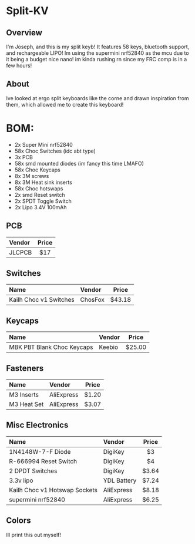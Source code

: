 
# Split-KV

## Overview

I'm Joseph, and this is my split keyb! It features 58 keys, bluetooth support, and rechargeable LIPO! Im using the supermini nrf52840 as the mcu due to it being a budget nice nano! im kinda rushing rn since my FRC comp is in a few hours!


## About 

Ive looked at ergo split keyboards like the corne and drawn inspiration from them, which allowed me to create this keyboard!

# BOM:
- 2x Super Mini nrf52840
- 58x Choc Switches (idc abt type)
- 3x PCB
- 58x smd mounted diodes (im fancy this time LMAFO)
- 58x Choc Keycaps
- 8x 3M screws
- 8x 3M Heat sink inserts
- 58x Choc hotswaps
- 2x smd Reset switch
- 2x SPDT Toggle Switch
- 2x Lipo 3.4V 100mAh

## PCB
|Vendor | Price |
|:---- |:----:|
| JLCPCB | $17 |

## Switches
|Name |Vendor | Price |
|:--- |:---- |:----:|
|Kailh Choc v1 Switches |ChosFox |$43.18|


## Keycaps
|Name |Vendor | Price |
|:--- |:---- |:----:|
|MBK PBT Blank Choc Keycaps |Keebio |$25.00|


## Fasteners
|Name |Vendor | Price |
|:--- |:---- |:----:|
| M3 Inserts| AliExpress | $1.20 |
| M3 Heat Set| AliExpress |$3.07  |

## Misc Electronics
|Name |Vendor | Price |
|:--- |:---- |:----:|
| 1N4148W-7-F Diode| DigiKey| $3|
| R-666994 Reset Switch| DigiKey| $4|
| 2 DPDT Switches| DigiKey | $3.64 |
| 3.3v lipo| YDL Battery | $7.24 |
| Kailh Choc v1 Hotswap Sockets| AliExpress | $8.18 |
| supermini nrf52840| AliExpress | $6.25| 


## Colors

Ill print this out myself!
